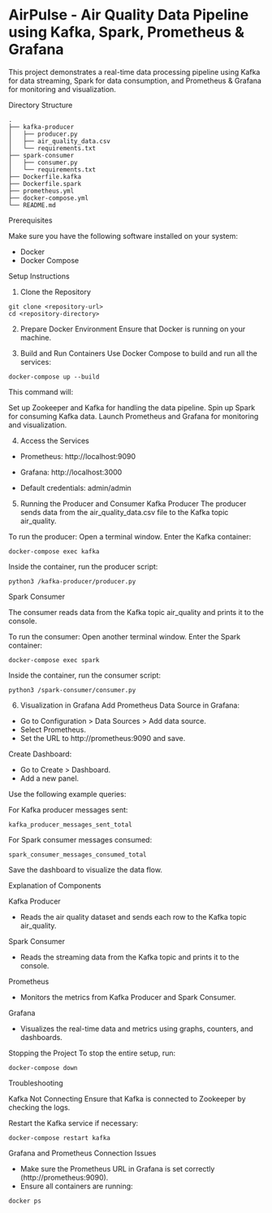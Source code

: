 # AirPulse - Air Quality Data Pipeline using Kafka, Spark, Prometheus & Grafana
This project demonstrates a real-time data processing pipeline using Kafka for data streaming, Spark for data consumption, and Prometheus & Grafana for monitoring and visualization.

Directory Structure
```
.
├── kafka-producer
│   ├── producer.py
│   ├── air_quality_data.csv
│   └── requirements.txt
├── spark-consumer
│   ├── consumer.py
│   └── requirements.txt
├── Dockerfile.kafka
├── Dockerfile.spark
├── prometheus.yml
├── docker-compose.yml
└── README.md
```
Prerequisites

Make sure you have the following software installed on your system:

- Docker
- Docker Compose

Setup Instructions
1. Clone the Repository
```
git clone <repository-url>
cd <repository-directory>
```
2. Prepare Docker Environment
Ensure that Docker is running on your machine.

3. Build and Run Containers
Use Docker Compose to build and run all the services:
```
docker-compose up --build
```
This command will:

Set up Zookeeper and Kafka for handling the data pipeline.
Spin up Spark for consuming Kafka data.
Launch Prometheus and Grafana for monitoring and visualization.

4. Access the Services
-  Prometheus: http://localhost:9090 

- Grafana: http://localhost:3000

- Default credentials: admin/admin

5. Running the Producer and Consumer
Kafka Producer
The producer sends data from the air_quality_data.csv file to the Kafka topic air_quality.

To run the producer:
Open a terminal window.
Enter the Kafka container:
```
docker-compose exec kafka
```
Inside the container, run the producer script:
```
python3 /kafka-producer/producer.py
```
Spark Consumer

The consumer reads data from the Kafka topic air_quality and prints it to the console.

To run the consumer:
Open another terminal window.
Enter the Spark container:
```
docker-compose exec spark 
```
Inside the container, run the consumer script:
```
python3 /spark-consumer/consumer.py
```
6. Visualization in Grafana
Add Prometheus Data Source in Grafana:

- Go to Configuration > Data Sources > Add data source.
- Select Prometheus.
- Set the URL to http://prometheus:9090 and save.

Create Dashboard:

- Go to Create > Dashboard.
- Add a new panel.

Use the following example queries:

For Kafka producer messages sent:
```
kafka_producer_messages_sent_total
```

For Spark consumer messages consumed:

```
spark_consumer_messages_consumed_total
```

Save the dashboard to visualize the data flow.

Explanation of Components

Kafka Producer
- Reads the air quality dataset and sends each row to the Kafka topic air_quality.

Spark Consumer
- Reads the streaming data from the Kafka topic and prints it to the console.

Prometheus
- Monitors the metrics from Kafka Producer and Spark Consumer.

Grafana
- Visualizes the real-time data and metrics using graphs, counters, and dashboards.

Stopping the Project
To stop the entire setup, run:

```
docker-compose down
```

Troubleshooting

Kafka Not Connecting
Ensure that Kafka is connected to Zookeeper by checking the logs.

Restart the Kafka service if necessary:
```
docker-compose restart kafka
```

Grafana and Prometheus Connection Issues

- Make sure the Prometheus URL in Grafana is set correctly (http://prometheus:9090).
- Ensure all containers are running:
```
docker ps
```
